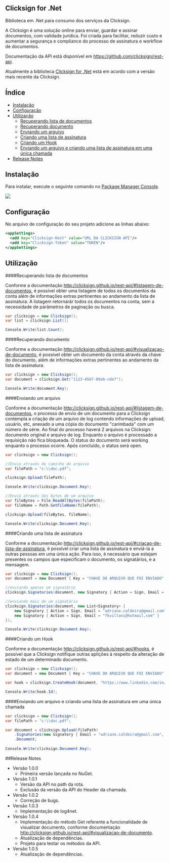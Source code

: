 ## Clicksign for .Net

Biblioteca em .Net para consumo dos serviços da Clicksign.

A Clicksign é uma solução online para enviar, guardar e assinar documentos, com validade jurídica. Foi criada para facilitar, reduzir custo e aumentar a segurança e compliance do processo de assinatura e workflow de documentos.

Documentação da API está disponível em <a href="https://github.com/clicksign/rest-api" target="_blank">https://github.com/clicksign/rest-api</a>.

Atualmente a biblioteca <a href="https://github.com/adrianocaldeira/clicksign-for-dotnet">Clicksign for .Net</a> está em acordo com a versão mais recente da Clicksign.

## Índice

- [Instalação](#instacao)
- [Configuração](#configuracao)
- [Utilização](#utilizacao)
	- [Recuperando lista de documentos](#utilizacao-lista-documento)
	- [Recuperando documento](#utilizacao-recupera-documento)
	- [Enviando um arquivo](#utilizacao-enviando-arquivo)
	- [Criando uma lista de assinatura](#utilizacao-criando-lista)
	- [Criando um Hook](#utilizacao-criando-hook)
	- [Enviando um arquivo e criando uma lista de assinatura em uma única chamada](#utilizacao-enviando-arquivo-lista-unica-chamada)
- [Release Notes](#release-notes)

## <a name="instacao"></a>Instalação

Para instalar, execute o seguinte comando no <a href="http://docs.nuget.org/docs/start-here/using-the-package-manager-console#Installing_a_Package" target="_blank">Package Manager Console</a>.

<img src="https://raw.githubusercontent.com/adrianocaldeira/clicksign-for-dotnet/master/nuget.png"/>

## <a name="configuracao"></a>Configuração

No arquivo de configuração do seu projeto adicione as linhas abaixo:

```xml
<appSettings>
  <add key="Clicksign-Host" value="URL DA CLICKSIGN API"/>
  <add key="Clicksign-Token" value="TOKEN"/>
</appSettings>
```

## <a name="utilizacao"></a>Utilização

####<a name="utilizacao-lista-documento"></a>Recuperando lista de documentos

Conforme a documentação http://clicksign.github.io/rest-api/#listagem-de-documentos, é possível obter uma listagem de todos os documentos da conta além de informações extras pertinentes ao andamento da lista de assinatura. A listagem retornarár todos os documentos na conta, sem a necessidade de parâmetros de paginação ou busca.

```csharp
var clicksign = new Clicksign();
var list = clicksign.List();

Console.Write(list.Count);
```

####<a name="utilizacao-recupera-documento"></a>Recuperando documento

Conforme a documentação http://clicksign.github.io/rest-api/#visualizacao-de-documento, é possível obter um documento da conta através da chave do documento, além de informações extras pertinentes ao andamento da lista de assinatura. 

```csharp
var clicksign = new Clicksign();
var document = clicksign.Get("1123-4567-89ab-cdef");

Console.Write(document.Key);
```

####<a name="utilizacao-enviando-arquivo"></a>Enviando um arquivo

Conforme a documentação http://clicksign.github.io/rest-api/#listagem-de-documentos, o processo de envio de um documento para a Clicksign contempla a criação de um arquivo de log contendo informações de upload, usuário, etc, anexado a uma cópia do documento "carimbada" com um número de série. Ao final do processo haverá 2 arquivos na Clicksign: documento original e arquivo de log. Enquanto o arquivo é processado a requisição não fica bloqueada. O status do documento será working enquanto o processo ocorre. Após concluído, o status será open.

```csharp
var clicksign = new Clicksign();

//Envio através do caminho do arquivo
var filePath = "c:\\doc.pdf";

clicksign.Upload(filePath);

Console.Write(clicksign.Document.Key);

//Envio através dos bytes de um arquivo
var fileBytes = File.ReadAllBytes(filePath);
var fileName = Path.GetFileName(filePath);

clicksign.Upload(fileBytes, fileName);

Console.Write(clicksign.Document.Key);
```

####<a name="utilizacao-criando-lista"></a>Criando uma lista de assinatura

Conforme a documentação http://clicksign.github.io/rest-api/#criacao-de-lista-de-assinatura, é possível criar uma lista de assinatura e enviá-la a outras pessoas em uma única ação. Para isso, é necessário que estejam presentes os campos que especificam o documento, os signatários, e a mensagem.

```csharp
var clicksign = new Clicksign();
var document = new Document { Key = "CHAVE DO ARQUIVO QUE FOI ENVIADO" };

//enviando apenas um signatário
clicksign.Signatories(document, new Signatory { Action = Sign, Email = "adriano.caldeira@gmail.com" });

//enviando mais de um signatário
clicksign.Signatories(document, new List<Signatory> {
	new Signatory { Action = Sign, Email = "adriano.caldeira@gmail.com" },
	new Signatory { Action = Sign, Email = "fkvillani@hotmail,com" }
});

Console.Write(clicksign.Document.Key);
```

####<a name="utilizacao-criando-hook"></a>Criando um Hook

Conforme a documentação http://clicksign.github.io/rest-api/#hooks, é possível que a Clicksign notifique outras aplições à respeito da alteração de estado de um determinado documento.

```csharp
var clicksign = new Clicksign();
var document = new Document { Key = "CHAVE DO ARQUIVO QUE FOI ENVIADO" };

var hook = clicksign.CreateHook(document, "https://www.linkedin.com/in/adrianocaldeira"});

Console.Write(hook.Id);
```

####<a name="utilizacao-enviando-arquivo-lista-unica-chamada"></a>Enviando um arquivo e criando uma lista de assinatura em uma única chamada

```csharp
var clicksign = new Clicksign();
var filePath = "c:\\doc.pdf";

var document = clicksign.Upload(filePath)
	.Signatories(new Signatory { Email = "adriano.caldeira@gmail.com", Action = SignatoryAction.Sign })
	.Document;
	
Console.Write(clicksign.Document.Key);	
```

##<a name="release-notes"></a>Release Notes

- Versão 1.0.0
	- Primeira versão lançada no NuGet.
- Versão 1.0.1
	- Versão da API no path da rota.
	- Exclusão da versão da API do Header da chamada.
- Versão 1.0.2
	- Correção de bugs.
- Versão 1.0.3
	- Implementação de log4net.
- Versão 1.0.4
	- Implementação do método Get referente a funcionalidade de visualizar documento, conforme documentação http://clicksign.github.io/rest-api/#visualizacao-de-documento.
	- Atualização de dependências.
	- Projeto para testar os métodos da API.
- Versão 1.0.5
	- Atualização de dependências.

